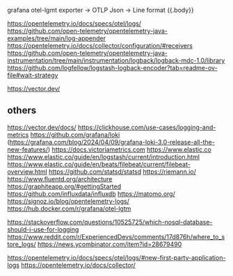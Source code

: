 grafana otel-lgmt
exporter -> OTLP
    Json -> Line format
            {{.body}}


https://opentelemetry.io/docs/specs/otel/logs/  
https://github.com/open-telemetry/opentelemetry-java-examples/tree/main/log-appender  
https://opentelemetry.io/docs/collector/configuration/#receivers  
https://github.com/open-telemetry/opentelemetry-java-instrumentation/tree/main/instrumentation/logback/logback-mdc-1.0/library  
https://github.com/logfellow/logstash-logback-encoder?tab=readme-ov-file#wait-strategy  

https://vector.dev/

## others
https://vector.dev/docs/
https://clickhouse.com/use-cases/logging-and-metrics
https://github.com/grafana/loki (https://grafana.com/blog/2024/04/09/grafana-loki-3.0-release-all-the-new-features/)
https://docs.victoriametrics.com
https://www.elastic.co
https://www.elastic.co/guide/en/logstash/current/introduction.html
https://www.elastic.co/guide/en/beats/filebeat/current/filebeat-overview.html
https://github.com/statsd/statsd
https://riemann.io/
https://www.fluentd.org/architecture
https://graphiteapp.org/#gettingStarted
https://github.com/influxdata/influxdb
https://matomo.org/
https://signoz.io/blog/opentelemetry-logs/
https://hub.docker.com/r/grafana/otel-lgtm

https://stackoverflow.com/questions/10525725/which-nosql-database-should-i-use-for-logging
https://www.reddit.com/r/ExperiencedDevs/comments/17d876h/where_to_store_logs/
https://news.ycombinator.com/item?id=28679490


https://opentelemetry.io/docs/specs/otel/logs/#new-first-party-application-logs
https://opentelemetry.io/docs/collector/